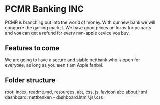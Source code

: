 # PCMR Banking INC
PCMR is branching out into the world of money. With our new bank we will conquere the gaming market.
We have good prices on loans for pc parts and you can get a refund for every non-apple device you buy.

## Features to come
We are going to have a secure and stable nettbank who is open for everyone, as long as you aren't am Apple fanboi.

## Folder structure
root: index, readme.md, resources, abt, css, js, favicon
abt: about.html
dashboard: nettbanken - dashboard.html/.js/.css

